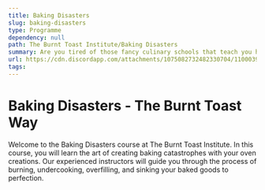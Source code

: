 ```yaml
---
title: Baking Disasters
slug: baking-disasters
type: Programme
dependency: null
path: The Burnt Toast Institute/Baking Disasters
summary: Are you tired of those fancy culinary schools that teach you how to bake like a professional? Look no further than The Burnt Toast Institute's Baking Disasters Programme!
url: https://cdn.discordapp.com/attachments/1075082732482330704/1100039487486177320/Ancalagen_baking_disasters_burnt_cake_in_oven_cartoon_9b4995d7-de58-469b-b122-223c36b51553.png
tags:
---
```


# Baking Disasters - The Burnt Toast Way

Welcome to the Baking Disasters course at The Burnt Toast Institute. In this course, you will learn the art of creating baking catastrophes with your oven creations. Our experienced instructors will guide you through the process of burning, undercooking, overfilling, and sinking your baked goods to perfection.

